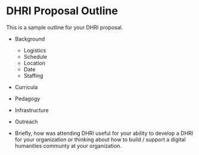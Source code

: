 # DHRI Proposal Outline
This is a sample outline for your DHRI proposal. 

* Background
  - Logistics 
  - Schedule
  - Location
  - Date
  - Staffing
  
* Curricula

* Pedagogy

* Infrastructure

* Outreach

* Briefly, how was attending DHRI useful for your ability to develop a DHRI for your organization or thinking about how to build / support a digital humanities communty at your organization.
